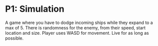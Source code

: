 # P1: Simulation

A game where you have to dodge incoming ships while they expand to a max of 5.
There is randomness for the enemy, from their speed, start location and size.
Player uses WASD for movement.
Live for as long as possible.
